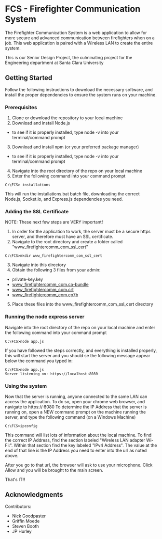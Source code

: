 # FCS - Firefighter Communication System

The Firefighter Communication System is a web application to allow for more secure and advanced communication between firefighters when on a job. This web application is paired with a Wireless LAN to create the entire system.

This is our Senior Design Project, the culminating project for the Engineering department at Santa Clara University

## Getting Started

Follow the following instructions to download the necessary software, and install the proper dependencies to ensure the system runs on your machine.

### Prerequisites

1. Clone or download the repository to your local machine
2. Download and install Node.js
  - to see if it is properly installed, type node -v into your terminal/command prompt
3. Download and install npm (or your preferred package manager)
  - to see if it is properly installed, type node -v into your terminal/command prompt
4. Navigate into the root directory of the repo on your local machine
5. Enter the following command into your command prompt 
```
C:\FCS> installations
```
This will run the installations.bat batch file, downloading the correct Node.js, Socket.io, and Express.js dependencies you need.

### Adding the SSL Certificate 

NOTE: These next few steps are VERY important!

1. In order for the application to work, the server must be a secure https server, and therefore must have an SSL certificate.
2. Navigate to the root directory and create a folder called "www_firefightercomm_com_ssl_cert"
```
C:\FCS>mkdir www_firefightercomm_com_ssl_cert
```
3. Navigate into this directory
4. Obtain the following 3 files from your admin:
  - private-key.key
  - www_firefightercomm_com.ca-bundle
  - www_firefightercomm_com.crt
  - www_firefightercomm_com.cp7b
5. Place these files into the www_firefightercomm_com_ssl_cert directory 

### Running the node express server

Navigate into the root directory of the repo on your local machine and enter the following command into your command prompt
```
C:\FCS>node app.js
```
If you have followed the steps correctly, and everything is installed properly, this will start the server and you should se the following message appear below the command you typed in:
```
C:\FCS>node app.js
Server listening on: https://localhost:8080
```

### Using the system

Now that the server is running, anyone connected to the same LAN can access the application.
To do so, open your chrome web browser, and navigate to https://<ipaddress>:8080
To determine the IP Address that the server is running on, open a NEW command prompt on the machine running the server, and type the following command (on a Windows Machine)
```
C:\FCS>ipconfig
```
This command will list lots of information about the local machine. 
To find the correct IP Address, find the section labeled "Wireless LAN adapter Wi-Fi:". Within that section find the key labeled "IPv4 Address". The value at the end of that line is the IP Address you need to enter into the url as noted above.

After you go to that url, the browser will ask to use your microphone. Click Allow and you will be brought to the main screen.

That's IT!!

## Acknowledgments

Contributors:
* Nick Goodpaster
* Griffin Moede
* Steven Booth
* JP Hurley
